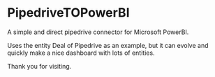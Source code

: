 # PipedriveTOPowerBI
A simple and direct pipedrive connector for Microsoft PowerBI.

Uses the entity Deal of Pipedrive as an example, but it can evolve and quickly make a nice dashboard with lots of entities.

Thank you for visiting.
